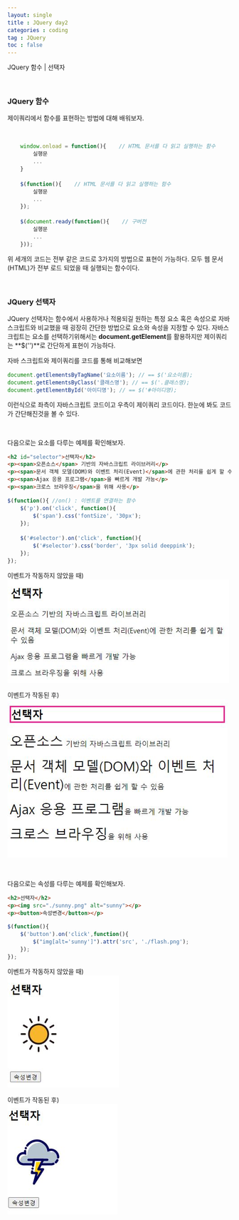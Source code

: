 ```yaml
---
layout: single
title : JQuery day2
categories : coding
tag : JQuery
toc : false
---
```


JQuery 함수 \| 선택자

<br>

### JQuery 함수 

제이쿼리에서 함수를 표현하는 방법에 대해 배워보자.

<br>

```js
    window.onload = function(){    // HTML 문서를 다 읽고 실행하는 함수
        실행문
        ...
    }
    
    $(function(){    // HTML 문서를 다 읽고 실행하는 함수
        실행문
        ...
    });

    $(document.ready(function(){    // 구버전
        실행문
        ...
    }));
```

위 세개의 코드는 전부 같은 코드로 3가지의 방법으로 표현이 가능하다. 모두 웹 문서(HTML)가 전부 로드 되었을 때 실행되는 함수이다.

<br>

### JQuery 선택자

JQuery 선택자는 함수에서 사용하거나 적용되길 원하는 특정 요소 혹은 속성으로 자바스크립트와 비교했을 때 굉장히 간단한 방법으로 요소와 속성을 지정할 수 있다. 자바스크립트는 요소를 선택하기위해서는 **document.getElement**를 활용하지만 제이쿼리는 **$('')**로 간단하게 표현이 가능하다.

자바 스크립트와 제이쿼리를 코드를 통해 비교해보면

```javascript
document.getElementsByTagName('요소이름'); // == $('요소이름);
document.getElementsByClass('클래스명'); // == $('.클래스명);
document.getElementById('아이디명'); // == $('#아이디명);
```

이런식으로 좌측이 자바스크립트 코드이고 우측이 제이쿼리 코드이다. 한눈에 봐도 코드가 간단해진것을 볼 수 있다. 

<br>

다음으로는 요소를 다루는 예제를 확인해보자.

```html
<h2 id="selector">선택자</h2>
<p><span>오픈소스</span> 기반의 자바스크립트 라이브러리</p>
<p><span>문서 객체 모델(DOM)와 이벤트 처리(Event)</span>에 관한 처리를 쉽게 할 수 있음</p>
<p><span>Ajax 응용 프로그램</span>을 빠르게 개발 가능</p>
<p><span>크로스 브라우징</span>을 위해 사용</p>
```

```javascript
$(function(){ //on() : 이벤트를 연결하는 함수
    $('p').on('click', function(){
        $('span').css('fontSize', '30px');
    });

    $('#selector').on('click', function(){
        $('#selector').css('border', '3px solid deeppink');
    });
});
```

이벤트가 작동하지 않았을 때)<br>![jquery2_1](https://github.com/YUNCHANYEONG/YUNCHANYEONG.github.io/blob/master/assets/images/coding_img/jquery2_1.JPG?raw=true)

이벤트가 작동된 후) <br>![jquery2_2](https://github.com/YUNCHANYEONG/YUNCHANYEONG.github.io/blob/master/assets/images/coding_img/jquery2_2.JPG?raw=true)

<br>

다음으로는 속성를 다루는 예제를 확인해보자.

```html
<h2>선택자</h2>
<p><img src="./sunny.png" alt="sunny"></p>
<p><button>속성변경</button></p>
```

```javascript
$(function(){
    $('button').on('click',function(){
        $("img[alt='sunny']").attr('src', './flash.png');
    });
});
```

이벤트가 작동하지 않았을 때)<br>![jquery2_3](https://github.com/YUNCHANYEONG/YUNCHANYEONG.github.io/blob/master/assets/images/coding_img/jquery2_3.JPG?raw=true)

이벤트가 작동된 후) <br>![jquery2_4](https://github.com/YUNCHANYEONG/YUNCHANYEONG.github.io/blob/master/assets/images/coding_img/jquery2_4.JPG?raw=true)

